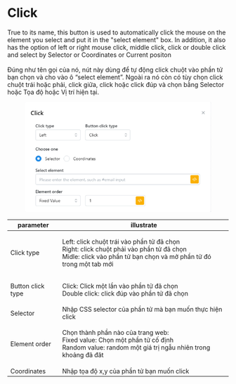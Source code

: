 # Click

True to its name, this button is used to automatically click the mouse on the element you select and put it in the "select element" box. In addition, it also has the option of left or right mouse click, middle click, click or double click and select by Selector or Coordinates or Current positon\
\
Đúng như tên gọi của nó, nút này dùng để tự động click chuột vào phần tử bạn chọn và cho vào ô “select element”. Ngoài ra nó còn có tùy chọn click chuột trái hoặc phải, click giữa, click hoặc click đúp và chọn bằng Selector hoặc Tọa độ hoặc Vị trí hiện tại.

<figure><img src="../../.gitbook/assets/image.png" alt=""><figcaption></figcaption></figure>

| parameter         | illustrate                                                                                                                                                               |
| ----------------- | ------------------------------------------------------------------------------------------------------------------------------------------------------------------------ |
| Click type        | <p>Left: click chuột trái vào phần tử đã chọn<br>Right: click chuột phải vào phần tử đã chọn<br>Midle: click vào phần tử bạn chọn và mở phần tử đó trong một tab mới</p> |
| Button click type | <p>Click: Click một lần vào phần tử đã chọn<br>Double click: click đúp vào phần tử đã chọn</p>                                                                           |
| Selector          | Nhập CSS selector của phần tử mà bạn muốn thực hiện click                                                                                                                |
| Element order     | <p>Chọn thành phần nào của trang web:<br>Fixed value: Chọn một phần tử cố định<br>Random value: random một giá trị ngẫu nhiên trong khoảng đã đăt</p>                    |
| Coordinates       | Nhập tọa độ x,y của phần tử bạn muốn click                                                                                                                               |

